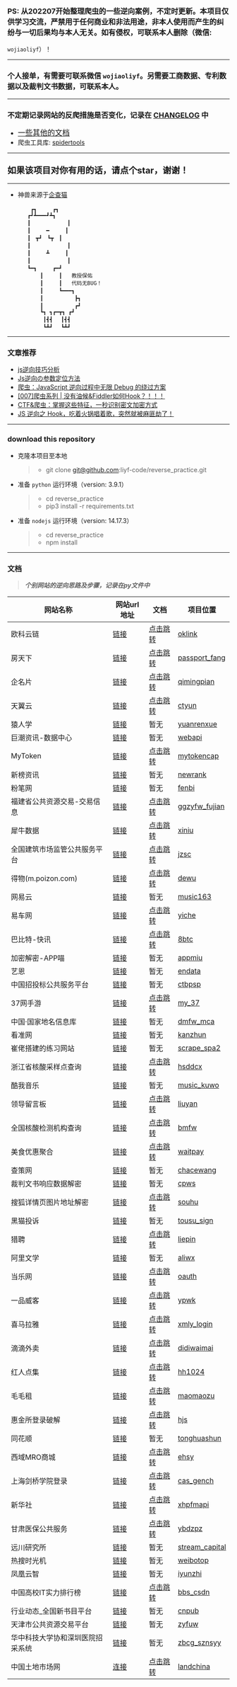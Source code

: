 ### PS: 从202207开始整理爬虫的一些逆向案例，不定时更新。本项目仅供学习交流，严禁用于任何商业和非法用途，非本人使用而产生的纠纷与一切后果均与本人无关。如有侵权，可联系本人删除（微信:

`wojiaoliyf`）！

***

### 个人接单，有需要可联系微信 `wojiaoliyf`。另需要工商数据、专利数据以及裁判文书数据，可联系本人。

***

### 不定期记录网站的反爬措施是否变化，记录在 [CHANGELOG](changelog.md) 中

- <big>[一些其他的文档](remark.md)</big>
- 爬虫工具库: [spidertools](https://spidertools.cn/#/)

***

### <big>如果该项目对你有用的话，请点个star，谢谢！</big>

***

- 神兽来源于[企查猫](https://www.qichamao.com)

          ┏┓　　　┏┓
         ┏┛┻━━━┛┻┓
         ┃　　　　　　　┃ 　
         ┃　　　━　　　┃
         ┃　┳┛　┗┳　┃
         ┃　　　　　　　┃
         ┃　　　┻　　　┃
         ┃　　　　　　　┃
         ┗━┓　　　┏━┛
             ┃　　　┃   教授保佑
             ┃　　　┃   代码无BUG！
             ┃　　　┗━━━┓
             ┃　　　　　　┣┓
             ┃　　　　　　┏┛
             ┗┓ ┓┏━┳┓ ┏┛
              ┃┫┫　 ┃┫┫
              ┗┻┛　 ┗┻┛

***

### 文章推荐

- [js逆向技巧分析](https://zhuanlan.zhihu.com/p/108207751)
- [Js逆向の参数定位方法](https://blog.csdn.net/weixin_43582101/article/details/112663900)
- [爬虫：JavaScript 逆向过程中无限 Debug 的绕过方案](https://mp.weixin.qq.com/s/MgKCZTnzS1M13ifvuuOYAQ)
- [[007]爬虫系列 | 没有油候&Fiddler如何Hook？！！！](https://blog.csdn.net/weixin_41593408/article/details/119640939)
- [CTF&爬虫：掌握这些特征，一秒识别密文加密方式](https://mp.weixin.qq.com/s/J7PTogOtVIQhUH204Qt3fA)
- [JS 逆向之 Hook，吃着火锅唱着歌，突然就被麻匪劫了！](https://mp.weixin.qq.com/s/IYFyjVrVkHtUdCzn9arkJQ)

***

### download this repository

- 克隆本项目至本地
  > - git clone git@github.com:liyf-code/reverse_practice.git
- 准备 `python` 运行环境（version: 3.9.1）
  > - cd reverse_practice
  > - pip3 install -r requirements.txt
- 准备 `nodejs` 运行环境（version: 14.17.3）
  > - cd reverse_practice
  > - npm install

***

### 文档

> ***个别网站的逆向思路及步骤，记录在py文件中***

 网站名称             | 网站url地址                                                                                                                                      | 文档                                                                                          | 项目位置                                  
------------------|----------------------------------------------------------------------------------------------------------------------------------------------|---------------------------------------------------------------------------------------------|---------------------------------------
 欧科云链             | [链接](https://www.oklink.com/zh-cn/btc/tx-list?limit=20&pageNum=1)                                                                            | [点击跳转](https://blog.csdn.net/qq_42598133/article/details/125619096?spm=1001.2014.3001.5501) | [oklink](oklink)                      
 房天下              | [链接](https://passport.fang.com/)                                                                                                             | [点击跳转](https://blog.csdn.net/qq_42598133/article/details/125658235?spm=1001.2014.3001.5501) | [passport_fang](passport_fang)        
 企名片              | [链接](https://www.qimingpian.cn/finosda/project/pinvestment)                                                                                  | [点击跳转](https://blog.csdn.net/qq_42598133/article/details/125782518?spm=1001.2014.3001.5502) | [qimingpian](qimingpian)              
 天翼云              | [链接](https://m.ctyun.cn/wap/main/auth/login)                                                                                                 | [点击跳转](https://blog.csdn.net/qq_42598133/article/details/125867236?spm=1001.2014.3001.5501) | [ctyun](ctyun)                        
 猿人学              | [链接](https://www.python-spider.com/challenge/)                                                                                               | 暂无                                                                                          | [yuanrenxue](yuanrenxue)              
 巨潮资讯-数据中心        | [链接](https://webapi.cninfo.com.cn/#/aiInfos)                                                                                                 | 暂无                                                                                          | [webapi](webapi)                      
 MyToken          | [链接](https://www.mytokencap.com/)                                                                                                            | [点击跳转](https://blog.csdn.net/qq_42598133/article/details/126285221?spm=1001.2014.3001.5501) | [mytokencap](mytokencap)              
 新榜资讯             | [链接](https://www.newrank.cn/public/news.html)                                                                                                | 暂无                                                                                          | [newrank](newrank)                    
 粉笔网              | [链接](https://fenbi.com/page/home)                                                                                                            | 暂无                                                                                          | [fenbi](fenbi)                        
 福建省公共资源交易-交易信息   | [链接](https://ggzyfw.fujian.gov.cn/web/index.html#/business/list)                                                                             | [点击跳转](ggzyfw_fujian/demo.py)                                                               | [ggzyfw_fujian](ggzyfw_fujian)        
 犀牛数据             | [链接](https://www.xiniudata.com/industry/newest?from=data)                                                                                    | [点击跳转](xiniu/demo.py)                                                                       | [xiniu](xiniu)                        
 全国建筑市场监管公共服务平台   | [链接](http://jzsc.mohurd.gov.cn/data/company)                                                                                                 | [点击跳转](jzsc/demo.py)                                                                        | [jzsc](jzsc)                          
 得物(m.poizon.com) | [链接](https://m.poizon.com/router/)                                                                                                           | [点击跳转](dewu/demo.py)                                                                        | [dewu](dewu)                          
 网易云              | [链接](https://music.163.com/)                                                                                                                 | 暂无                                                                                          | [music163](music163)                  
 易车网              | [链接](https://car.yiche.com/yunqueq1/peizhi/)                                                                                                 | [点击跳转](yiche/demo.py)                                                                       | [yiche](yiche)                        
 巴比特-快讯           | [链接](https://www.8btc.com/flash)                                                                                                             | [点击跳转](8btc/docs/readme.md)                                                                 | [8btc](8btc)                          
 加密解密-APP喵        | [链接](https://www.appmiu.com/key/)                                                                                                            | 暂无                                                                                          | [appmiu](appmiu)                      
 艺恩               | [链接](https://www.endata.com.cn/BoxOffice/BO/Month/oneMonth.html)                                                                             | 暂无                                                                                          | [endata](endata)                      
 中国招投标公共服务平台      | [链接](http://ctbpsp.com/#/)                                                                                                                   | 暂无                                                                                          | [ctbpsp](ctbpsp)                      
 37网手游            | [链接](https://my.37.com/login.html?url=//my.37.com/)                                                                                          | [点击跳转](my_37/demo.js)                                                                       | [my_37](my_37)                        
 中国·国家地名信息库       | [链接](https://dmfw.mca.gov.cn/search.html)                                                                                                    | 暂无                                                                                          | [dmfw_mca](dmfw_mca)                  
 看准网              | [链接](https://www.kanzhun.com/firm/wage/1HV52g~~/p1.html)                                                                                     | 暂无                                                                                          | [kanzhun](kanzhun)                    
 崔佬搭建的练习网站        | [链接](https://spa2.scrape.center/page/1)                                                                                                      | 暂无                                                                                          | [scrape_spa2](yuanrenxue/scrape_spa2) 
 浙江省核酸采样点查询       | [链接](https://hsddcx.wsjkw.zj.gov.cn/webapp/app-mobile/epidMap)                                                                               | [点击跳转](https://blog.csdn.net/qq_42598133/article/details/127225552?spm=1001.2014.3001.5501) | [hsddcx](hsddcx)                      
 酷我音乐             | [链接](http://www.kuwo.cn/search/list?key=%E4%B8%8B%E5%B1%B1)                                                                                  | 暂无                                                                                          | [music_kuwo](music_kuwo)              
 领导留言板            | [链接](http://liuyan.people.com.cn/messageSearch)                                                                                              | [点击跳转](liuyan/demo.py)                                                                      | [liuyan](liuyan)                      
 全国核酸检测机构查询       | [链接](http://bmfw.www.gov.cn/hsjcjgcx/index.html?ADTAG=feiyanh5&adcode=440000)                                                                | [点击跳转](bmfw/demo.py)                                                                        | [bmfw](bmfw)                          
 美食优惠聚合           | [链接](https://static.waitwaitpay.com/web/sd_se/index.html#/)                                                                                  | [点击跳转](waitpay/demo.py)                                                                     | [waitpay](waitpay)                    
 查策网              | [链接](https://www.chacewang.com/chanye/index#)                                                                                                | 暂无                                                                                          | [chacewang](chacewang)                
 裁判文书响应数据解密       | [链接](https://wenshu.court.gov.cn/website/wenshu/181217BMTKHNT2W0/index.html?pageId=4c80b947ecca9eee0d410a2a65ef5e72&s8=02)                   | 暂无                                                                                          | [cpws](cpws)                          
 搜狐详情页图片地址解密      | [链接](https://www.sohu.com/a/611710835_123753)                                                                                                | [点击跳转](souhu/demo.js)                                                                       | [souhu](souhu)                        
 黑猫投诉             | [链接](https://tousu.sina.com.cn/company/view/?couid=6384912431)                                                                               | 暂无                                                                                          | [tousu_sign](tousu_sign)              
 猎聘               | [链接](https://www.liepin.com/zhaopin/?inputFrom=www_index&workYearCode=0&key=&scene=input&ckId=cei1lxwcgvjwp0v613z0tdqvn0ziea1b&dq=)          | [点击跳转](liepin/demo.js)                                                                      | [liepin](liepin)                      
 阿里文学             | [链接](https://www.aliwx.com.cn/reader?bid=6813923&cid=674174)                                                                                 | 暂无                                                                                          | [aliwx](aliwx)                        
 当乐网              | [链接](https://oauth.d.cn/auth/goLogin.html)                                                                                                   | [点击跳转](oauth/demo.js)                                                                       | [oauth](oauth)                        
 一品威客             | [链接](https://www.epwk.com/login.html)                                                                                                        | [点击跳转](ypwk/demo.js)                                                                        | [ypwk](ypwk)                          
 喜马拉雅             | [链接](https://www.ximalaya.com/)                                                                                                              | [点击跳转](https://mp.weixin.qq.com/s/2jYLbETc9jiq9YvnlOH72g)                                   | [xmly_login](xmly_login)              
 滴滴外卖             | [链接](https://passport.didichuxing.com/#/)                                                                                                    | [点击跳转](didiwaimai/demo.py)                                                                  | [didiwaimai](didiwaimai)              
 红人点集             | [链接](http://www.hh1024.com/#/login?redirect=%2FrealTimeLiving)                                                                               | [点击跳转](hh1024/demo.py)                                                                      | [hh1024](hh1024)                      
 毛毛租              | [链接](https://www.maomaozu.com/#/build)                                                                                                       | [点击跳转](https://blog.csdn.net/qq_42598133/article/details/129686781?spm=1001.2014.3001.5501) | [maomaozu](maomaozu)                  
 惠金所登录破解          | [链接](https://www.hfax.com/login.html#/?rsrc=https%3A%2F%2Fwww.hfax.com%2Fabout.html%23%2Fquestions)                                          | [点击跳转](hjs/demo.py)                                                                         | [hjs](hjs)                            
 同花顺              | [链接](http://q.10jqka.com.cn/)                                                                                                                | 暂无                                                                                          | [tonghuashun](tonghuashun)            
 西域MRO商城          | [链接](https://m.ehsy.com/#/pages/categoryList/index?catId=16474&parentId=5721&name=%E5%A4%8D%E5%90%88%E6%9C%BA%2F%E6%89%93%E5%8D%B0%E6%9C%BA) | [点击跳转](ehsy/demo.js)                                                                        | [ehsy](ehsy)                          
 上海剑桥学院登录         | [链接](https://cas.gench.edu.cn/cas/login)                                                                                                     | [点击跳转](cas_gench/demo.py)                                                                   | [cas_gench](cas_gench)                
 新华社              | [链接](https://xhpfmapi.zhongguowangshi.com/vh512/account/25295)                                                                               | [点击跳转](xhpfmapi/demo.py)                                                                    | [xhpfmapi](xhpfmapi)                  
 甘肃医保公共服务         | [链接](https://ybdzpz.ylbz.gansu.gov.cn/hsa-local-prod/web/hallEnter/#/search/Drugstore)                                                       | [点击跳转](ybdzpz/demo.py)                                                                      | [ybdzpz](ybdzpz)                      
 远川研究所            | [链接](https://stream-capital.com/search)                                                                                                      | 暂无                                                                                          | [stream_capital](stream_capital)      
 热搜时光机            | [链接](https://www.weibotop.cn/2.0/)                                                                                                           | 暂无                                                                                          | [weibotop](weibotop)                  
 凤凰云智             | [链接](https://www.iyunzhi.com/)                                                                                                               | 暂无                                                                                          | [iyunzhi](iyunzhi)                    
 中国高校IT实力排行榜      | [链接](https://bbs.csdn.net/college?utm_source=csdn_bbs_toolbar&spm=1035.2022.3001.8850&category=37)                                           | [点击跳转](bbs_csdn/demo.py)                                                                    | [bbs_csdn](bbs_csdn)                  
 行业动态_全国新书目平台     | [链接](https://cnpub.com.cn/information.html#/search?nav=1)                                                                                    | 暂无                                                                                          | [cnpub](cnpub)                        
 天津市公共资源交易平台      | [链接](ggzy.zwfwb.tj.gov.cn)                                                                                                                   | 暂无                                                                                          | [zyfuw](zyfuw)                        
 华中科技大学协和深圳医院招采系统 | [链接](https://zbcg.sznsyy.cn/homeNotice)                                                                                                      | 暂无                                                                                          | [zbcg_sznsyy](zbcg_sznsyy)            
 中国土地市场网          | [连接](https://www.landchina.com/#/supplyPlan)                                                                                                 | [点击跳转](landchina/demo.py)                                                                   | [landchina](landchina)                
